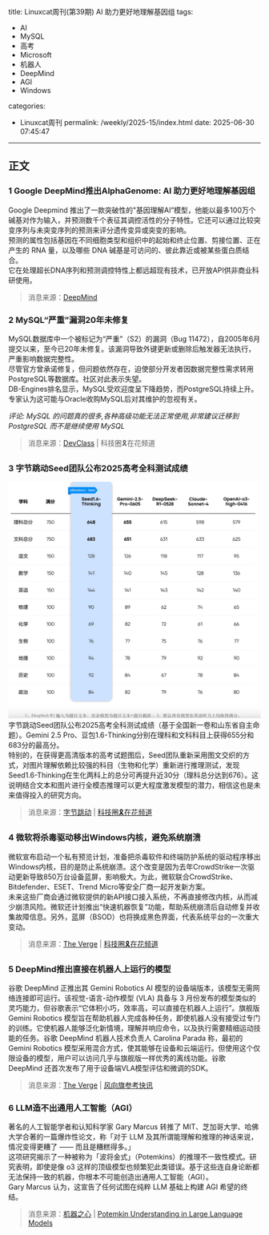 title: Linuxcat周刊(第39期) AI 助力更好地理解基因组
tags:

- AI
- MySQL
- 高考
- Microsoft
- 机器人
- DeepMind
- AGI
- Windows

categories:

- Linuxcat周刊
permalink: /weekly/2025-15/index.html
date: 2025-06-30 07:45:47

---

## 正文

### 1 Google DeepMind推出AlphaGenome: AI 助力更好地理解基因组

Google Deepmind 推出了一款突破性的"基因理解AI”模型，他能以最多100万个碱基对作为输入，并预测数千个表征其调控活性的分子特性。它还可以通过比较突变序列与未突变序列的预测来评分遗传变异或突变的影响。  
预测的属性包括基因在不同细胞类型和组织中的起始和终止位置、剪接位置、正在产生的 RNA 量，以及哪些 DNA 碱基是可访问的、彼此靠近或被某些蛋白质结合。  
它在处理超长DNA序列和预测调控特性上都远超现有技术，已开放API供非商业科研使用。

> 消息来源：[DeepMind](https://deepmind.google/discover/blog/alphagenome-ai-for-better-understanding-the-genome/)

### 2 MySQL“严重”漏洞20年未修复

MySQL数据库中一个被标记为“严重”（S2）的漏洞（Bug 11472），自2005年6月提交以来，至今已20年未修复。该漏洞导致外键更新或删除后触发器无法执行，严重影响数据完整性。  
尽管官方曾承诺修复，但问题依然存在，迫使部分开发者因数据完整性需求转用PostgreSQL等数据库。社区对此表示失望。  
DB-Engines排名显示，MySQL受欢迎度呈下降趋势，而PostgreSQL持续上升。专家认为这可能与Oracle收购MySQL后对其维护的忽视有关。

*评论: MySQL 的问题真的很多,各种高级功能无法正常使用,非常建议迁移到 PostgreSQL 而不是继续使用 MySQL*

> 消息来源：[DevClass](https://devclass.com/2025/06/24/serious-mysql-bug-celebrates-20-years-unfixed-another-reason-to-switch-to-postgresql/) | 科技圈🎗在花频道

### 3 字节跳动Seed团队公布2025高考全科测试成绩

![字节跳动Seed团队公布2025高考全科测试成绩](/img/weekly/2025/15/seed.png)
字节跳动Seed团队公布2025高考全科测试成绩（基于全国新一卷和山东省自主命题）。Gemini 2.5 Pro、豆包1.6-Thinking分别在理科和文科科目上获得655分和683分的最高分。  
特别的，在获得更高清版本的高考试题图后，Seed团队重新采用图文交织的方式，对图片理解依赖比较强的科目（生物和化学）重新进行推理测试，发现Seed1.6-Thinking在生化两科上的总分可再提升近30分（理科总分达到676）。这说明结合文本和图片进行全模态推理可以更大程度激发模型的潜力，相信这也是未来值得投入的研究方向。

> 消息来源：[字节跳动](https://seed.bytedance.com/zh/seed1_6) | [科技圈🎗在花频道](https://t.me/zaihuapd/33844)

### 4 微软将杀毒驱动移出Windows内核，避免系统崩溃

微软宣布启动一个私有预览计划，准备把杀毒软件和终端防护系统的驱动程序移出Windows内核，目的是防止系统崩溃。这个改变是因为去年CrowdStrike一次驱动更新导致850万台设备蓝屏，影响极大。为此，微软联合CrowdStrike、Bitdefender、ESET、Trend Micro等安全厂商一起开发新方案。  
未来这些厂商会通过微软提供的新API接口接入系统，不再直接修改内核，从而减少崩溃风险。微软还计划推出“快速机器恢复”功能，帮助系统崩溃后自动修复并收集故障信息。另外，蓝屏（BSOD）也将换成黑色界面，代表系统平台的一次重大变动。

> 消息来源：[The Verge](https://www.theverge.com/news/692637/microsoft-windows-kernel-antivirus-changes) | [科技圈🎗在花频道](https://t.me/zaihuapd/33875)

### 5 DeepMind推出直接在机器人上运行的模型

谷歌 DeepMind 正推出其 Gemini Robotics AI 模型的设备端版本，该模型无需网络连接即可运行。该视觉-语言-动作模型 (VLA) 具备与 3 月份发布的模型类似的灵巧能力，但谷歌表示“它体积小巧，效率高，可以直接在机器人上运行”。旗舰版 Gemini Robotics 模型旨在帮助机器人完成各种任务，即使机器人没有接受过专门的训练。它使机器人能够泛化新情境，理解并响应命令，以及执行需要精细运动技能的任务。谷歌 DeepMind 机器人技术负责人 Carolina Parada 称，最初的 Gemini Robotics 模型采用混合方式，使其能够在设备和云端运行。但使用这个仅限设备的模型，用户可以访问几乎与旗舰版一样优秀的离线功能。谷歌 DeepMind 还首次发布了用于设备端VLA模型评估和微调的SDK。

> 消息来源：[The Verge](https://www.theverge.com/news/691882/google-deepmind-on-device-ai-robots-gemini) | [风向旗参考快讯](https://t.me/xhqcankao/20880)

### 6 LLM造不出通用人工智能（AGI）

著名的人工智能学者和认知科学家 Gary Marcus 转推了 MIT、芝加哥大学、哈佛大学合著的一篇爆炸性论文，称「对于 LLM 及其所谓能理解和推理的神话来说，情况变得更糟了 —— 而且是糟糕得多。」  
这项研究揭示了一种被称为「波将金式」（Potemkins）的推理不一致性模式。研究表明，即使是像 o3 这样的顶级模型也频繁犯此类错误。基于这些连自身论断都无法保持一致的机器，你根本不可能创造出通用人工智能（AGI）。  
Gary Marcus 认为，这宣告了任何试图在纯粹 LLM 基础上构建 AGI 希望的终结。

> 消息来源：[机器之心](https://www.jiqizhixin.com/articles/2025-06-29-5) | [Potemkin Understanding in Large Language Models](https://arxiv.org/pdf/2506.21521)

